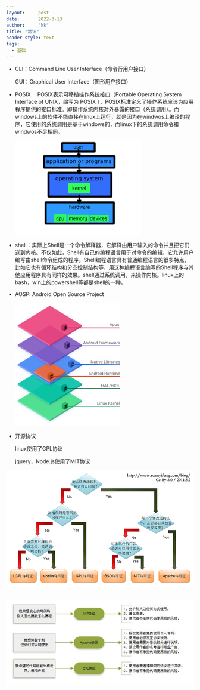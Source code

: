 ```yaml
---
layout:     post
date:       2022-3-13
author:     "kk"
title: "常识"
header-style: text
tags:
  - 基础
---
```




- CLI：Command Line User Interface（命令行用户接口）

  GUI：Graphical User Interface（图形用户接口）

- POSIX ：POSIX表示可移植操作系统接口（Portable Operating System Interface of UNIX，缩写为 POSIX ），POSIX标准定义了操作系统应该为应用程序提供的接口标准。即操作系统内核对外暴露的接口（系统调用）。而windows上的软件不能直接在linux上运行，就是因为在windwos上编译的程序，它使用的系统调用是基于windows的，而linux下的系统调用命令和windwos不尽相同。

  <img src="/img\in-post\Linux_kernel_and_Computer_layers.png" alt="Linux_kernel_and_Computer_layers" style="zoom: 33%;" />

- shell：实际上Shell是一个命令解释器，它解释由用户输入的命令并且把它们送到内核。不仅如此，Shell有自己的编程语言用于对命令的编辑，它允许用户编写由shell命令组成的程序。Shell编程语言具有普通编程语言的很多特点，比如它也有循环结构和分支控制结构等，用这种编程语言编写的Shell程序与其他应用程序具有同样的效果。shell通过系统调用，来操作内核。linux上的bash，win上的powershell等都是shell的一种。

- AOSP: Android Open Source Project

  <img src="/img\in-post\android_stack.png" alt="img" style="zoom:33%;" />

- 开源协议

  linux使用了GPL协议

  jquery，Node.js使用了MIT协议

​		<img src="/img\in-post\bg2011050101.png" alt="img" style="zoom: 65%;" />

​        ![img](/img\in-post\61590003177751b9d5bd.jpg)

